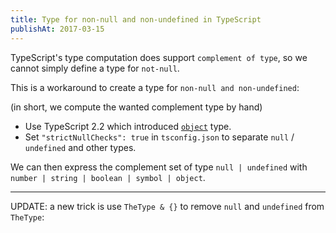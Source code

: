 ```yaml
---
title: Type for non-null and non-undefined in TypeScript
publishAt: 2017-03-15
---
```


TypeScript's type computation does support `complement of type`, so we cannot simply define a type for `not-null`.

This is a workaround to create a type for `non-null and non-undefined`:

(in short, we compute the wanted complement type by hand)

- Use TypeScript 2.2 which introduced [`object`](https://www.typescriptlang.org/docs/handbook/release-notes/typescript-2-2.html#object-type) type.
- Set `"strictNullChecks": true` in `tsconfig.json` to separate `null` / `undefined` and other types.

We can then express the complement set of type `null | undefined` with `number | string | boolean | symbol | object`.

----------

UPDATE: a new trick is use `TheType & {}` to remove `null` and `undefined` from `TheType`:
